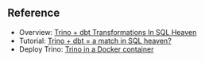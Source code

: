 ## Reference
- Overview: [Trino + dbt Transformations In SQL Heaven][1]
- Tutorial: [Trino + dbt = a match in SQL heaven?][2]
- Deploy Trino: [Trino in a Docker container][3]


[1]: https://www.youtube.com/watch?v=UYS75sjTziU
[2]: https://medium.com/geekculture/trino-dbt-a-match-in-sql-heaven-1df2a3d12b5e
[3]: https://trino.io/docs/current/installation/containers.html